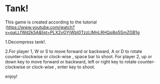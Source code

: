# Tank!

This game is created according to the tutorial :https://www.youtube.com/watch?v=paLLfWd2k5A&list=PLX2vGYjWbI0TzzLIMnLRHQq8q5SmZGB1g

1.Decompress tank!.

2.For player 1, W or S to move forward or backward, A or D to rotate counter-clockwise or clock-wise , space bar to shoot. For player 2, up or down key to move forward or backward, left or right key to rotate counter-clockwise or clock-wise , enter key to shoot.

enjoy!
